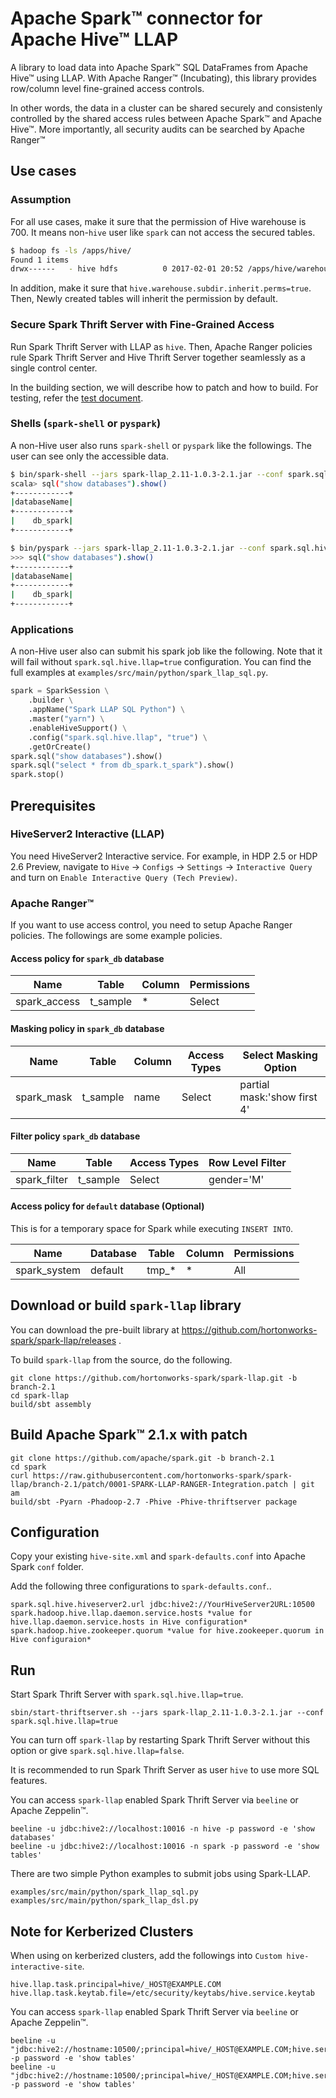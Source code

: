 # Apache Spark&trade; connector for Apache Hive&trade; LLAP

A library to load data into Apache Spark&trade; SQL DataFrames from
Apache Hive&trade; using LLAP. With Apache Ranger&trade; (Incubating),
this library provides row/column level fine-grained access controls.

In other words, the data in a cluster can be shared securely and
consistenly controlled by the shared access rules between Apache
Spark&trade; and Apache Hive&trade;. More importantly, all security
audits can be searched by Apache Ranger&trade;


## Use cases

### Assumption

For all use cases, make it sure that the permission of Hive warehouse is 700.
It means non-`hive` user like `spark` can not access the secured tables.

```bash
$ hadoop fs -ls /apps/hive/
Found 1 items
drwx------   - hive hdfs          0 2017-02-01 20:52 /apps/hive/warehouse
```

In addition, make it sure that `hive.warehouse.subdir.inherit.perms=true`.
Then, Newly created tables will inherit the permission by default.

### Secure Spark Thrift Server with Fine-Grained Access

Run Spark Thrift Server with LLAP as `hive`. Then, Apache Ranger policies
rule Spark Thrift Server and Hive Thrift Server together seamlessly
as a single control center.

In the building section, we will describe
how to patch and how to build. For testing, refer the
[test document](https://github.com/hortonworks-spark/spark-llap/blob/master/src/test/python/README.md).

### Shells (`spark-shell` or `pyspark`)

A non-Hive user also runs `spark-shell` or `pyspark` like the followings.
The user can see only the accessible data.

```bash
$ bin/spark-shell --jars spark-llap_2.11-1.0.3-2.1.jar --conf spark.sql.hive.llap=true
scala> sql("show databases").show()
+------------+
|databaseName|
+------------+
|    db_spark|
+------------+
```

```bash
$ bin/pyspark --jars spark-llap_2.11-1.0.3-2.1.jar --conf spark.sql.hive.llap=true
>>> sql("show databases").show()
+------------+
|databaseName|
+------------+
|    db_spark|
+------------+
```

### Applications

A non-Hive user also can submit his spark job like the following.
Note that it will fail without `spark.sql.hive.llap=true` configuration.
You can find the full examples at `examples/src/main/python/spark_llap_sql.py`.

```python
spark = SparkSession \
    .builder \
    .appName("Spark LLAP SQL Python") \
    .master("yarn") \
    .enableHiveSupport() \
    .config("spark.sql.hive.llap", "true") \
    .getOrCreate()
spark.sql("show databases").show()
spark.sql("select * from db_spark.t_spark").show()
spark.stop()
```


## Prerequisites

### HiveServer2 Interactive (LLAP)

You need HiveServer2 Interactive service. For example, in HDP 2.5 or HDP 2.6 Preview,
navigate to `Hive` -> `Configs` -> `Settings` -> `Interactive Query`
and turn on `Enable Interactive Query (Tech Preview)`.


### Apache Ranger&trade;

If you want to use access control, you need to setup Apache Ranger policies.
The followings are some example policies.

#### Access policy for `spark_db` database

Name         | Table    | Column | Permissions
-------------|----------|--------|------------
spark_access | t_sample | *      | Select

#### Masking policy in `spark_db` database

Name         | Table    | Column | Access Types | Select Masking Option
-------------|----------|--------|--------------|----------------------------
spark_mask   | t_sample | name   | Select       | partial mask:'show first 4'

#### Filter policy `spark_db` database

Name         | Table    | Access Types | Row Level Filter
-------------|----------|--------------|-----------------
spark_filter | t_sample | Select       | gender='M'

#### Access policy for `default` database (Optional)

This is for a temporary space for Spark while executing `INSERT INTO`.

Name         | Database | Table  | Column | Permissions
-------------|----------|--------|--------|------------
spark_system | default  | tmp_*  | *      | All


## Download or build `spark-llap` library

You can download the pre-built library at
https://github.com/hortonworks-spark/spark-llap/releases .

To build `spark-llap` from the source, do the following.

    git clone https://github.com/hortonworks-spark/spark-llap.git -b branch-2.1
    cd spark-llap
    build/sbt assembly


## Build Apache Spark&trade; 2.1.x with patch

    git clone https://github.com/apache/spark.git -b branch-2.1
    cd spark
    curl https://raw.githubusercontent.com/hortonworks-spark/spark-llap/branch-2.1/patch/0001-SPARK-LLAP-RANGER-Integration.patch | git am
    build/sbt -Pyarn -Phadoop-2.7 -Phive -Phive-thriftserver package


## Configuration

Copy your existing `hive-site.xml` and `spark-defaults.conf` into Apache Spark `conf` folder.

Add the following three configurations to `spark-defaults.conf`..

    spark.sql.hive.hiveserver2.url jdbc:hive2://YourHiveServer2URL:10500
    spark.hadoop.hive.llap.daemon.service.hosts *value for hive.llap.daemon.service.hosts in Hive configuration*
    spark.hadoop.hive.zookeeper.quorum *value for hive.zookeeper.quorum in Hive configuraion*


## Run

Start Spark Thrift Server with `spark.sql.hive.llap=true`.

    sbin/start-thriftserver.sh --jars spark-llap_2.11-1.0.3-2.1.jar --conf spark.sql.hive.llap=true 

You can turn off `spark-llap` by restarting Spark Thrift Server without this option or give `spark.sql.hive.llap=false`.

It is recommended to run Spark Thrift Server as user `hive` to use more SQL features.

You can access `spark-llap` enabled Spark Thrift Server via `beeline` or Apache Zeppelin&trade;.

    beeline -u jdbc:hive2://localhost:10016 -n hive -p password -e 'show databases'
    beeline -u jdbc:hive2://localhost:10016 -n spark -p password -e 'show tables'

There are two simple Python examples to submit jobs using Spark-LLAP.

    examples/src/main/python/spark_llap_sql.py
    examples/src/main/python/spark_llap_dsl.py

## Note for Kerberized Clusters

When using on kerberized clusters, add the followings into `Custom hive-interactive-site`.

    hive.llap.task.principal=hive/_HOST@EXAMPLE.COM
    hive.llap.task.keytab.file=/etc/security/keytabs/hive.service.keytab

You can access `spark-llap` enabled Spark Thrift Server via `beeline` or Apache Zeppelin&trade;.

    beeline -u "jdbc:hive2://hostname:10500/;principal=hive/_HOST@EXAMPLE.COM;hive.server2.proxy.user=hive" -p password -e 'show tables'
    beeline -u "jdbc:hive2://hostname:10500/;principal=hive/_HOST@EXAMPLE.COM;hive.server2.proxy.user=spark" -p password -e 'show tables'


